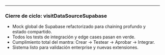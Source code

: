 ---

### Cierre de ciclo: visitDataSourceSupabase
- Mock global de Supabase refactorizado para chaining profundo y estado compartido.
- Todos los tests de integración y edge cases pasan en verde.
- Cumplimiento total del mantra: Crear → Testear → Aprobar → Integrar.
- Sistema listo para validación enterprise y nuevas extensiones. 